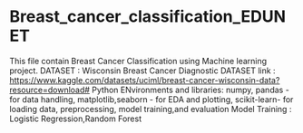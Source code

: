 # Breast_cancer_classification_EDUNET
This file contain Breast Cancer Classification using Machine learning project.
DATASET : Wisconsin Breast Cancer Diagnostic
DATASET link : https://www.kaggle.com/datasets/uciml/breast-cancer-wisconsin-data?resource=download#
Python ENvironments and libraries: numpy, pandas - for data handling, matplotlib,seaborn - for EDA and plotting, scikit-learn- for loading data, preprocessing, model training,and evaluation
Model Training : Logistic Regression,Random Forest
